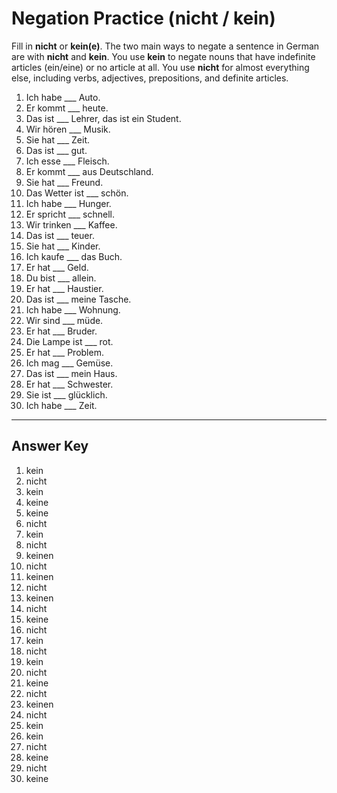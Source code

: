 # Negation Practice (nicht / kein)

Fill in **nicht** or **kein(e)**. The two main ways to negate a sentence in German are with **nicht** and **kein**.
You use **kein** to negate nouns that have indefinite articles (ein/eine) or no article at all. You use **nicht** for
almost everything else, including verbs, adjectives, prepositions, and definite articles.

1. Ich habe ___ Auto.
2. Er kommt ___ heute.
3. Das ist ___ Lehrer, das ist ein Student.
4. Wir hören ___ Musik.
5. Sie hat ___ Zeit.
6. Das ist ___ gut.
7. Ich esse ___ Fleisch.
8. Er kommt ___ aus Deutschland.
9. Sie hat ___ Freund.
10. Das Wetter ist ___ schön.
11. Ich habe ___ Hunger.
12. Er spricht ___ schnell.
13. Wir trinken ___ Kaffee.
14. Das ist ___ teuer.
15. Sie hat ___ Kinder.
16. Ich kaufe ___ das Buch.
17. Er hat ___ Geld.
18. Du bist ___ allein.
19. Er hat ___ Haustier.
20. Das ist ___ meine Tasche.
21. Ich habe ___ Wohnung.
22. Wir sind ___ müde.
23. Er hat ___ Bruder.
24. Die Lampe ist ___ rot.
25. Er hat ___ Problem.
26. Ich mag ___ Gemüse.
27. Das ist ___ mein Haus.
28. Er hat ___ Schwester.
29. Sie ist ___ glücklich.
30. Ich habe ___ Zeit.

---

## Answer Key

1. kein
2. nicht
3. kein
4. keine
5. keine
6. nicht
7. kein
8. nicht
9. keinen
10. nicht
11. keinen
12. nicht
13. keinen
14. nicht
15. keine
16. nicht
17. kein
18. nicht
19. kein
20. nicht
21. keine
22. nicht
23. keinen
24. nicht
25. kein
26. kein
27. nicht
28. keine
29. nicht
30. keine

